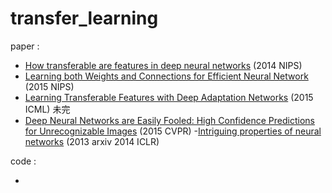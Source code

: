 # transfer_learning

paper :

- [How transferable are features in deep neural networks][1] (2014 NIPS)
- [Learning both Weights and Connections for Efficient Neural Network][2] (2015 NIPS)
- [Learning Transferable Features with Deep Adaptation Networks][3] (2015 ICML) 未完
- [Deep Neural Networks are Easily Fooled: High Confidence Predictions for Unrecognizable Images][4] (2015 CVPR)
-[Intriguing properties of neural networks][5] (2013 arxiv 2014 ICLR)

code :

-


[1]:https://github.com/yuan-qi5/transfer_learning/blob/main/paper/transferable_feature.md
[2]:https://github.com/yuan-qi5/transfer_learning/blob/main/paper/prune.md
[3]:https://github.com/yuan-qi5/transfer_learning/blob/main/paper/transferable_feature_deep_adaptation.md
[4]:https://github.com/yuan-qi5/transfer_learning/blob/main/paper/high_confidence_predictions.md
[5]:https://github.com/yuan-qi5/transfer_learning/blob/main/paper/DNN_intriguing_properties.md
